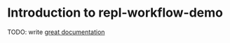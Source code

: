 # Introduction to repl-workflow-demo

TODO: write [great documentation](http://jacobian.org/writing/what-to-write/)
